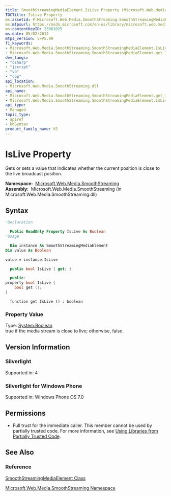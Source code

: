 ```yaml
---
title: SmoothStreamingMediaElement.IsLive Property (Microsoft.Web.Media.SmoothStreaming)
TOCTitle: IsLive Property
ms:assetid: P:Microsoft.Web.Media.SmoothStreaming.SmoothStreamingMediaElement.IsLive
ms:mtpsurl: https://msdn.microsoft.com/en-us/library/microsoft.web.media.smoothstreaming.smoothstreamingmediaelement.islive(v=VS.90)
ms:contentKeyID: 23961025
ms.date: 05/02/2012
mtps_version: v=VS.90
f1_keywords:
- Microsoft.Web.Media.SmoothStreaming.SmoothStreamingMediaElement.IsLive
- Microsoft.Web.Media.SmoothStreaming.SmoothStreamingMediaElement.get_IsLive
dev_langs:
- "csharp"
- "jscript"
- "vb"
- "cpp"
api_location:
- Microsoft.Web.Media.SmoothStreaming.dll
api_name:
- Microsoft.Web.Media.SmoothStreaming.SmoothStreamingMediaElement.get_IsLive
- Microsoft.Web.Media.SmoothStreaming.SmoothStreamingMediaElement.IsLive
api_type:
- Managed
topic_type:
- apiref
- kbSyntax
product_family_name: VS
---
```


# IsLive Property

Gets or sets a value that indicates whether the current position is close to the live broadcast position.

**Namespace:**  [Microsoft.Web.Media.SmoothStreaming](microsoft-web-media-smoothstreaming-namespace_1.md)  
**Assembly:**  Microsoft.Web.Media.SmoothStreaming (in Microsoft.Web.Media.SmoothStreaming.dll)

## Syntax

```vb
'Declaration

  Public ReadOnly Property IsLive As Boolean
'Usage

  Dim instance As SmoothStreamingMediaElement
Dim value As Boolean

value = instance.IsLive
```

```csharp
  public bool IsLive { get; }
```

```cpp
  public:
property bool IsLive {
    bool get ();
}
```

```jscript
  function get IsLive () : boolean
```

### Property Value

Type: [System.Boolean](https://msdn.microsoft.com/library/a28wyd50)  
true if the media stream is close to live; otherwise, false.  

## Version Information

### Silverlight

Supported in: 4  

### Silverlight for Windows Phone

Supported in: Windows Phone OS 7.0  

## Permissions

  - Full trust for the immediate caller. This member cannot be used by partially trusted code. For more information, see [Using Libraries from Partially Trusted Code](https://msdn.microsoft.com/library/8skskf63).

## See Also

### Reference

[SmoothStreamingMediaElement Class](smoothstreamingmediaelement-class-microsoft-web-media-smoothstreaming_1.md)

[Microsoft.Web.Media.SmoothStreaming Namespace](microsoft-web-media-smoothstreaming-namespace_1.md)

